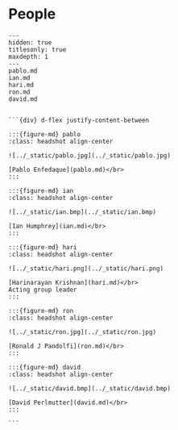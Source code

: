 # People

```{toctree}
---
hidden: true
titlesonly: true
maxdepth: 1
---
pablo.md
ian.md
hari.md
ron.md
david.md

```

````{div} headshots

```{div} d-flex justify-content-between

:::{figure-md} pablo
:class: headshot align-center

![../_static/pablo.jpg](../_static/pablo.jpg)

[Pablo Enfedaque](pablo.md)</br>
:::

:::{figure-md} ian
:class: headshot align-center

![../_static/ian.bmp](../_static/ian.bmp)

[Ian Humphrey](ian.md)</br>
:::

:::{figure-md} hari
:class: headshot align-center

![../_static/hari.png](../_static/hari.png)

[Harinarayan Krishnan](hari.md)</br>
Acting group leader
:::

:::{figure-md} ron
:class: headshot align-center

![../_static/ron.jpg](../_static/ron.jpg)

[Ronald J Pandolfi](ron.md)</br>
:::

:::{figure-md} david
:class: headshot align-center

![../_static/david.bmp](../_static/david.bmp)

[David Perlmutter](david.md)</br>
:::

```